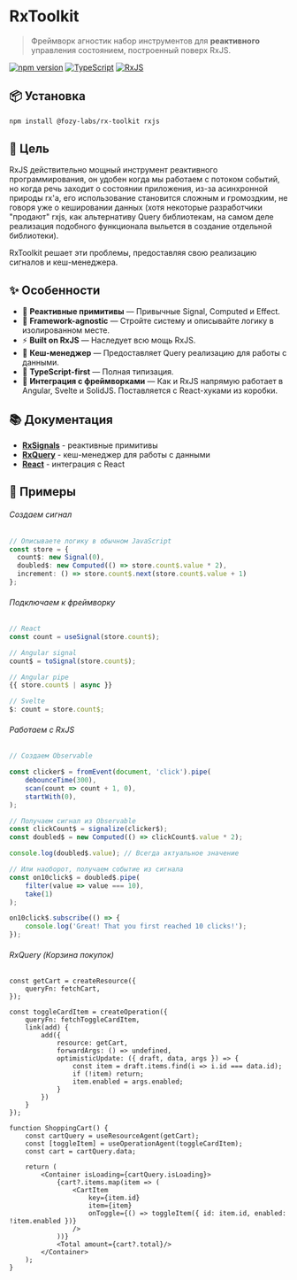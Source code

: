 # RxToolkit

> Фреймворк агностик набор инструментов для **реактивного** управления состоянием, построенный поверх RxJS.

[![npm version](https://badge.fury.io/js/%40fozy-labs%2Frx-toolkit.svg)](https://badge.fury.io/js/%40fozy-labs%2Frx-toolkit)
[![TypeScript](https://img.shields.io/badge/TypeScript-5.9-blue.svg)](https://www.typescriptlang.org/)
[![RxJS](https://img.shields.io/badge/RxJS-7.8-purple.svg)](https://rxjs.dev/)
## 📦 Установка

```bash
npm install @fozy-labs/rx-toolkit rxjs
```

## 🎯 Цель

RxJS действительно мощный инструмент реактивного программирования, 
он удобен когда мы работаем с потоком событий, но когда речь заходит о состоянии приложения,
из-за асинхронной природы rx'а, его использование становится сложным и громоздким, не говоря уже о кешировании данных
(хотя некоторые разработчики "продают" rxjs, как альтернативу Query библиотекам,
на самом деле реализация подобного функционала выльется в создание отдельной библиотеки).

RxToolkit решает эти проблемы, предоставляя свою реализацию сигналов и кеш-менеджера.

## ✨ Особенности

- 🧩 **Реактивные примитивы** — Привычные Signal, Computed и Effect.
- 🔧 **Framework-agnostic** — Стройте систему и описывайте логику в изолированном месте.
- ⚡ **Built on RxJS** — Наследует всю мощь RxJS.
- 💾 **Кеш-менеджер** — Предоставляет Query реализацию для работы с данными.
- 🔷 **TypeScript-first** — Полная типизация.
- 🔗 **Интеграция с фреймворками** — Как и RxJS напрямую работает в Angular, Svelte и SolidJS.
 Поставляется с React-хуками из коробки.

## 📚 Документация
- [**RxSignals**](./docs/signals/README.md) - реактивные примитивы
- [**RxQuery**](./docs/query/README.md) - кеш-менеджер для работы с данными
- [**React**](./docs/usage/react/README.md) - интеграция с React

## 🌟 Примеры

###### Создаем сигнал
```typescript
// Описываете логику в обычном JavaScript
const store = {
  count$: new Signal(0),
  doubled$: new Computed(() => store.count$.value * 2),
  increment: () => store.count$.next(store.count$.value + 1)
};
```

###### Подключаем к фреймворку
```typescript
// React
const count = useSignal(store.count$);

// Angular signal
count$ = toSignal(store.count$);

// Angular pipe
{{ store.count$ | async }}

// Svelte
$: count = store.count$;
```

###### Работаем с RxJS

```typescript
// Создаем Observable

const clicker$ = fromEvent(document, 'click').pipe(
    debounceTime(300),
    scan(count => count + 1, 0),
    startWith(0),
);

// Получаем сигнал из Observable
const clickCount$ = signalize(clicker$);
const doubled$ = new Computed(() => clickCount$.value * 2);

console.log(doubled$.value); // Всегда актуальное значение

// Или наоборот, получаем событие из сигнала
const on10click$ = doubled$.pipe(
    filter(value => value === 10),
    take(1)
);

on10click$.subscribe(() => {
    console.log('Great! That you first reached 10 clicks!');
});

```

###### RxQuery (Корзина покупок)
```tsx
const getCart = createResource({
    queryFn: fetchCart,
});

const toggleCardItem = createOperation({
    queryFn: fetchToggleCardItem,
    link(add) {
        add({
            resource: getCart,
            forwardArgs: () => undefined,
            optimisticUpdate: ({ draft, data, args }) => {
                const item = draft.items.find(i => i.id === data.id);
                if (!item) return;
                item.enabled = args.enabled;
            }
        })
    }
});

function ShoppingCart() {
    const cartQuery = useResourceAgent(getCart);
    const [toggleItem] = useOperationAgent(toggleCardItem);
    const cart = cartQuery.data;

    return (
        <Container isLoading={cartQuery.isLoading}>
            {cart?.items.map(item => (
                <CartItem
                    key={item.id}
                    item={item}
                    onToggle={() => toggleItem({ id: item.id, enabled: !item.enabled })}
                />
            ))}
            <Total amount={cart?.total}/>
        </Container>
    );
}
```
